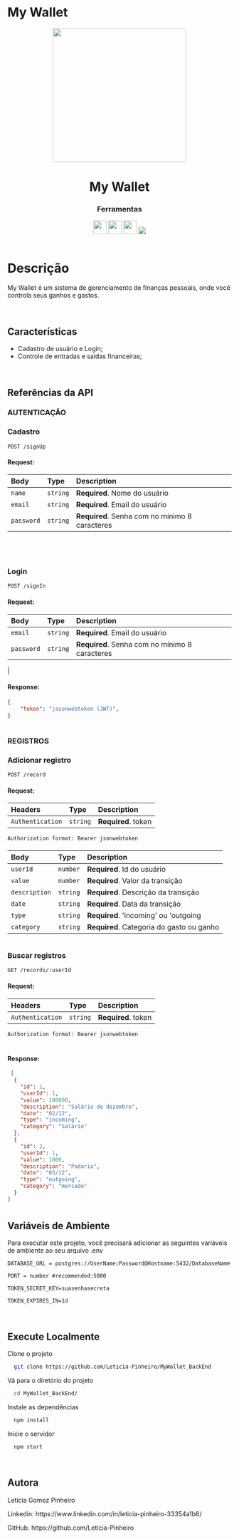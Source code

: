 # My Wallet

<p align="center">
  <img height=300 src="https://www.trusselltrust.org/wp-content/uploads/sites/2/2020/11/tfc-wallet-icon@2x.png">
</p>
<h1 align="center">
  My Wallet
</h1>
<div align="center">

  <h3>Ferramentas</h3>
  <img src="https://img.shields.io/badge/PostgreSQL-316192?style=for-the-badge&logo=postgresql&logoColor=white" height="30px"/>  
  <img src="https://img.shields.io/badge/Node.js-43853D?style=for-the-badge&logo=node.js&logoColor=white" height="30px"/>  
  <img src="https://img.shields.io/badge/Express.js-404D59?style=for-the-badge&logo=express.js&logoColor=white" height="30px"/>
  <img src="https://img.shields.io/badge/-jest-%23C21325?style=for-the-badge&logo=jest&logoColor=white">
  
</div>

<br/>

# Descrição

My Wallet é um sistema de gerenciamento de finanças pessoais, onde você controla seus ganhos e gastos.

</br>

## Características

-   Cadastro de usuário e Login;
-   Controle de entradas e saídas financeiras;


</br>

## Referências da API

### AUTENTICAÇÃO

### Cadastro


```http
POST /signUp
```

#### Request:


| Body         | Type     | Description                              |
| :------------| :------- | :--------------------------------------- |
| `name` | `string`| **Required**. Nome do usuário                    |
| `email` | `string`| **Required**. Email do usuário                    |
| `password`  | `string`| **Required**. Senha com no mínimo 8 caracteres  |



####

#

</br>


### Login


```http
POST /signIn
```

#### Request:


| Body         | Type     | Description                              |
| :------------| :------- | :--------------------------------------- |
| `email` | `string`| **Required**. Email do usuário                    |
| `password`  | `string`| **Required**. Senha com no mínimo 8 caracteres
 |

####

#### Response:

```json
{
	"token": "jasonwebtoken (JWT)",
}
```

#

### REGISTROS

### Adicionar registro

```http
POST /record
```

#### Request:

####

| Headers     | Type     | Description           |
| :---------- | :------- | :-------------------- |
| `Authentication` | `string` | **Required**. token |

`Authorization format: Bearer jsonwebtoken`

####

| Body   | Type       | Description             |
| :----- | :--------- | :---------------------- |
| `userId`           | `number` | **Required**. Id do usuário |
| `value`         | `number` | **Required**. Valor da transição |
| `description` | `string` | **Required**. Descrição da transição|
| `date` | `string` | **Required**. Data da transição|
| `type`           | `string` | **Required**. 'incoming' ou 'outgoing |
| `category`           | `string` | **Required**. Categoria do gasto ou ganho |

#



### Buscar registros

```http
GET /records/:userId
```

#### Request:

####

| Headers     | Type     | Description           |
| :---------- | :------- | :-------------------- |
| `Authentication` | `string` | **Required**. token |

`Authorization format: Bearer jsonwebtoken`

####

#

#### Response:

```json
 [
  {
    "id": 1,
    "userId": 1,
    "value": 100000,
    "description": "Salário de dezembro",
    "date": "02/12",
    "type": "incoming",
    "category": "Salário"
  },
  {
    "id": 2,
    "userId": 1,
    "value": 1000,
    "description": "Padaria",
    "date": "03/12",
    "type": "outgoing",
    "category": "mercado"
  }
]
```

#


## Variáveis de Ambiente

Para executar este projeto, você precisará adicionar as seguintes variáveis ​​de ambiente ao seu arquivo .env

`DATABASE_URL = postgres://UserName:Password@Hostname:5432/DatabaseName`

`PORT = number #recommended:5000`

`TOKEN_SECRET_KEY=suasenhasecreta`

`TOKEN_EXPIRES_IN=1d`


</br>

## Execute Localmente

Clone o projeto

```bash
  git clone https://github.com/Leticia-Pinheiro/MyWallet_BackEnd
```

Vá para o diretório do projeto

```bash
  cd MyWallet_BackEnd/
```

Instale as dependências

```bash
  npm install
```

Inicie o servidor

```bash
  npm start
```

</br>

## Autora

Letícia Gomez Pinheiro 
<p>Linkedin: https://www.linkedin.com/in/leticia-pinheiro-33354a1b6/</p>
<p>GitHub: https://github.com/Leticia-Pinheiro</p>
<br/>

#